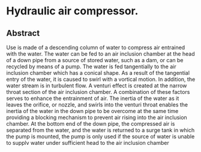 # Hydraulic air compressor.

## Abstract
Use is made of a descending column of water to compress air entrained with the water. The water can be fed to an air inclusion chamber at the head of a down pipe from a source of stored water, such as a dam, or can be recycled by means of a pump. The water is fed tangentially to the air inclusion chamber which has a conical shape. As a result of the tangential entry of the water, it is caused to swirl with a vortical motion. In addition, the water stream is in turbulent flow. A venturi effect is created at the narrow throat section of the air inclusion chamber. A combination of these factors serves to enhance the entrainment of air. The inertia of the water as it leaves the orifice, or nozzle, and swirls into the venturi throat enables the inertia of the water in the down pipe to be overcome at the same time providing a blocking mechanism to prevent air rising into the air inclusion chamber. At the bottom end of the down pipe, the compressed air is separated from the water, and the water is returned to a surge tank in which the pump is mounted, the pump is only used if the source of water is unable to supplv water under sufficient head to the air inclusion chamber